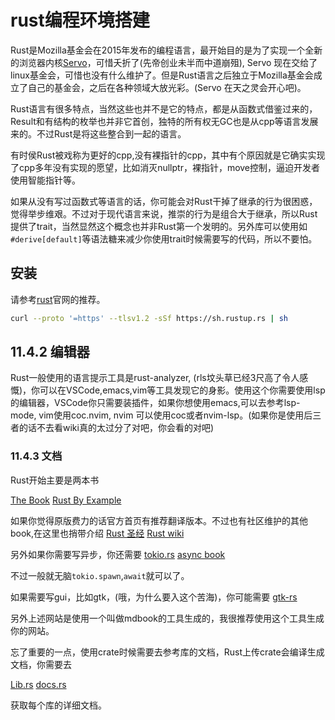 # rust编程环境搭建

Rust是Mozilla基金会在2015年发布的编程语言，最开始目的是为了实现一个全新的浏览器内核[Servo](https://github.com/servo/servo)，可惜夭折了(先帝创业未半而中道崩殂), Servo 现在交给了linux基金会，可惜也没有什么维护了。但是Rust语言之后独立于Mozilla基金会成立了自己的基金会，之后在各种领域大放光彩。(Servo 在天之灵会开心吧)。

Rust语言有很多特点，当然这些也并不是它的特点，都是从函数式借鉴过来的，Result和有结构的枚举也并非它首创，独特的所有权无GC也是从cpp等语言发展来的。不过Rust是将这些整合到一起的语言。

有时侯Rust被戏称为更好的cpp,没有裸指针的cpp，其中有个原因就是它确实实现了cpp多年没有实现的愿望，比如消灭nullptr，裸指针，move控制，逼迫开发者使用智能指针等。

如果从没有写过函数式等语言的话，你可能会对Rust干掉了继承的行为很困惑，觉得举步维艰。不过对于现代语言来说，推崇的行为是组合大于继承，所以Rust提供了trait，当然显然这个概念也并非Rust第一个发明的。另外库可以使用如`#derive[default]`等语法糖来减少你使用trait时候需要写的代码，所以不要怕。

## 安装

请参考[rust](https://www.rust-lang.org/learn/get-started)官网的推荐。

``` bash
curl --proto '=https' --tlsv1.2 -sSf https://sh.rustup.rs | sh
```

## 11.4.2 编辑器

Rust一般使用的语言提示工具是rust-analyzer, (rls坟头草已经3尺高了令人感慨)，你可以在VSCode,emacs,vim等工具发现它的身影。使用这个你需要使用lsp的编辑器，VSCode你只需要装插件，如果你想使用emacs,可以去参考lsp-mode, vim使用coc.nvim, nvim 可以使用coc或者nvim-lsp。(如果你是使用后三者的话不去看wiki真的太过分了对吧，你会看的对吧)

### 11.4.3 文档

Rust开始主要是两本书

[The Book](https://doc.rust-lang.org/book/)
[Rust By Example](https://doc.rust-lang.org/rust-by-example/)

如果你觉得原版费力的话官方首页有推荐翻译版本。不过也有社区维护的其他book,在这里也捎带介绍
[Rust 圣经](https://course.rs/about-book.html)
[Rust wiki](https://rustwiki.org/)

另外如果你需要写异步，你还需要
[tokio.rs](https://tokio.rs/)
[async book](https://rust-lang.github.io/async-book)

不过一般就无脑`tokio.spawn`,`await`就可以了。

如果需要写gui，比如gtk，(哦，为什么要入这个苦海)，你可能需要
[gtk-rs](https://gtk-rs.org/)

另外上述网站是使用一个叫做mdbook的工具生成的，我很推荐使用这个工具生成你的网站。

忘了重要的一点，使用crate时候需要去参考库的文档，Rust上传crate会编译生成文档，你需要去

[Lib.rs](https://lib.rs/)
[docs.rs](https://docs.rs)

获取每个库的详细文档。
